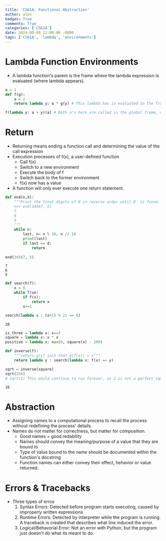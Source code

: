 ```yaml
---
title: 'CS61A: Functional Abstraction'
author: alex
badges: True
comments: True
categories: ['CS61A']
date: 2024-09-09 12:00:00 -0800
tags: ['CS61A', 'lambda', 'environments']
---
```


# Lambda Function Environments
- A lambda function's parent is the frame where the lambda expression is evaluated (where lambda appears).


```python
a = 1
def f(g):
    a = 2
    return lambda y: a * g(y) # This lambda has is evaluated in the frame of f, so its parent is f, and hence a is 2

f(lambda y: a + y)(a) # Both a's here are called in the global frame, which refers to 1
```

# Return
- Returning means ending a function call and determining the value of the call expression
- Execution processes of f(x), a user-defined function
    - Call f(x)
    - Switch to a new environment
    - Execute the body of f
    - Switch back to the former environment
    - f(x) now has a value
- A function will only ever execute one return statement.



```python
def end(n,d):
    """Print the final digits of N in reverse order until D  is found.
    >>> end(34567, 5)
    7
    6
    5
    """
    while n:
        last, n= n % 10, n // 10
        print(last)
        if last == d:
            return
        
end(34567, 5)


```

    7
    6
    5



```python
def search(f):
    x = 0
    while True:
        if f(x):
            return x
        x+=1

search(lambda x : (x+1) % 21 == 0)
```




    20




```python
is_three = lambda x: x==3
square = lambda x: x * x
positive = lambda x: max(0, square(x) - 100)

def inverse(f):
    """return g(y) such that g(f(x)) = x"""
    return lambda y : search(lambda x: f(x) == y)

sqrt = inverse(square)
sqrt(256)
# sqrt(2) This would continue to run forever, as 2 is not a perfect square. 
```




    16



# Abstraction
- Assigning names to a computational process to recall the process without redefining the process' details.
- Names do not matter for correctness, but matter for composition.
    - Good names = good redability
    - Names should convey the meaning/purpose of a value that they are bound to
    - Type of value bound to the name should be documented within the function's docstring
    - Function names can either convey their effect, hehavior or value returned. 

# Errors & Tracebacks
- Three types of erros
    1) Syntax Errors: Detected before program starts executing, caused by improperly written expressions  
    2) Runtime Errors: Detected by interpreter while the program is running. A traceback is created that describes what line induced the error.  
    3) Logical/Behavorial Error: Not an error with Python, but the program just doesn't do what its meant to do.
